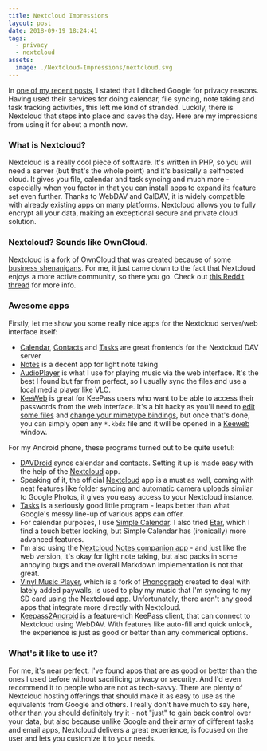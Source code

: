 ```yaml
---
title: Nextcloud Impressions
layout: post
date: 2018-09-19 18:24:41
tags:
  - privacy
  - nextcloud
assets:
  image: ./Nextcloud-Impressions/nextcloud.svg
---
```


In [one of my recent posts](/2018/08/08/My-efforts-towards-privacy/), I stated that I ditched Google for privacy reasons. Having used their services for doing calendar, file syncing, note taking and task tracking activities, this left me kind of stranded. Luckily, there is Nextcloud that steps into place and saves the day. Here are my impressions from using it for about a month now.

<!-- more -->

### What is Nextcloud?

Nextcloud is a really cool piece of software. It's written in PHP, so you will need a server (but that's the whole point) and it's basically a selfhosted cloud. It gives you file, calendar and task syncing and much more - especially when you factor in that you can install apps to expand its feature set even further. Thanks to WebDAV and CalDAV, it is widely compatible with already existing apps on many platforms. Nextcloud allows you to fully encrypt all your data, making an exceptional secure and private cloud solution.

### Nextcloud? Sounds like OwnCloud.

Nextcloud is a fork of OwnCloud that was created because of some [business shenanigans](https://owncloud.com/owncloud-statement-concerning-formation-nextcloud-frank-karlitschek/). For me, it just came down to the fact that Nextcloud enjoys a more active community, so there you go. Check out [this Reddit thread](https://www.reddit.com/r/privacytoolsIO/comments/825s4w/nextcloud_vs_owncloud_which_one_is_superior_for/) for more info.

### Awesome apps

Firstly, let me show you some really nice apps for the Nextcloud server/web interface itself:

- [Calendar](https://apps.nextcloud.com/apps/calendar), [Contacts](https://apps.nextcloud.com/apps/contacts) and [Tasks](https://apps.nextcloud.com/apps/tasks) are great frontends for the Nextcloud DAV server
- [Notes](https://apps.nextcloud.com/apps/notes) is a decent app for light note taking
- [AudioPlayer](https://apps.nextcloud.com/apps/audioplayer) is what I use for playing music via the web interface. It's the best I found but far from perfect, so I usually sync the files and use a local media player like VLC.
- [KeeWeb](https://apps.nextcloud.com/apps/keeweb) is great for KeePass users who want to be able to access their passwords from the web interface. It's a bit hacky as you'll need to [edit some files](https://github.com/jhass/nextcloud-keeweb/issues/67#issuecomment-354250179) and [change your mimetype bindings](https://github.com/jhass/nextcloud-keeweb/issues/34#issuecomment-278634544), but once that's done, you can simply open any `*.kbdx` file and it will be opened in a [Keeweb](https://keeweb.info/) window.

For my Android phone, these programs turned out to be quite useful:

- [DAVDroid](https://f-droid.org/de/packages/at.bitfire.davdroid/) syncs calendar and contacts. Setting it up is made easy with the help of the [Nextcloud](https://f-droid.org/de/packages/at.bitfire.davdroid/) app.
- Speaking of it, the official [Nextcloud](https://f-droid.org/de/packages/at.bitfire.davdroid/) app is a must as well, coming with neat features like folder syncing and automatic camera uploads similar to Google Photos, it gives you easy access to your Nextcloud instance.
- [Tasks](https://f-droid.org/de/packages/org.tasks/) is a seriously good little program - leaps better than what Google's messy line-up of various apps can offer.
- For calendar purposes, I use [Simple Calendar](https://f-droid.org/de/packages/com.simplemobiletools.calendar/). I also tried [Etar](https://f-droid.org/de/packages/ws.xsoh.etar/), which I find a touch better looking, but Simple Calendar has (ironically) more advanced features.
- I'm also using the [Nextcloud Notes companion app](https://f-droid.org/de/packages/it.niedermann.owncloud.notes/) - and just like the web version, it's okay for light note taking, but also packs in some annoying bugs and the overall Markdown implementation is not that great.
- [Vinyl Music Player](https://f-droid.org/de/packages/com.poupa.vinylmusicplayer/), which is a fork of [Phonograph](https://play.google.com/store/apps/details?id=com.kabouzeid.gramophone) created to deal with lately added paywalls, is used to play my music that I'm syncing to my SD card using the Nextcloud app. Unfortunately, there aren't any good apps that integrate more directly with Nextcloud.
- [Keepass2Android](https://github.com/PhilippC/keepass2android) is a feature-rich KeePass client, that can connect to Nextcloud using WebDAV. With features like auto-fill and quick unlock, the experience is just as good or better than any commerical options.

### What's it like to use it?

For me, it's near perfect. I've found apps that are as good or better than the ones I used before without sacrificing privacy or security. And I'd even recommend it to people who are not as tech-savvy. There are plenty of Nextcloud hosting offerings that should make it as easy to use as the equivalents from Google and others. I really don't have much to say here, other than you should definitely try it - not "just" to gain back control over your data, but also because unlike Google and their army of different tasks and email apps, Nextcloud delivers a great experience, is focused on the user and lets you customize it to your needs.
